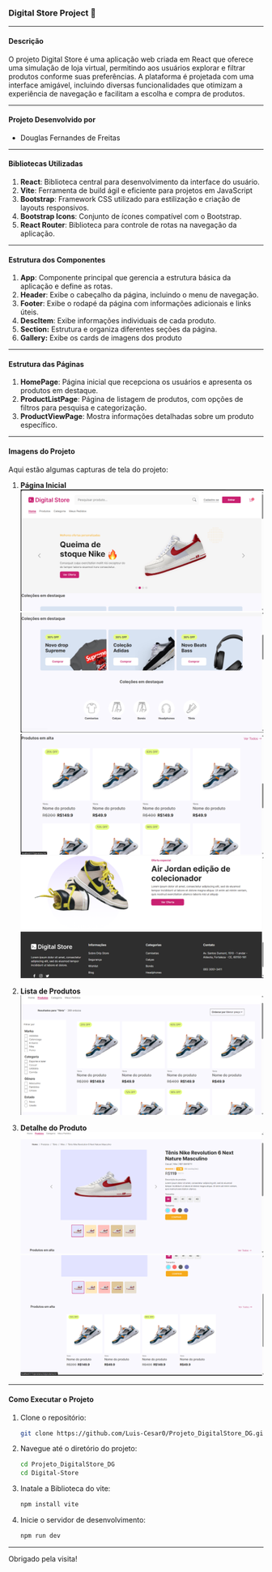 ### Digital Store Project 👟

---

#### Descrição
O projeto Digital Store é uma aplicação web criada em React que oferece uma simulação de loja virtual, permitindo aos usuários explorar e filtrar produtos conforme suas preferências. A plataforma é projetada com uma interface amigável, incluindo diversas funcionalidades que otimizam a experiência de navegação e facilitam a escolha e compra de produtos.

---


#### Projeto Desenvolvido por

- Douglas Fernandes de Freitas

---

#### Bibliotecas Utilizadas

1. **React**: Biblioteca central para desenvolvimento da interface do usuário.
2. **Vite**: Ferramenta de build ágil e eficiente para projetos em JavaScript
3. **Bootstrap**: Framework CSS utilizado para estilização e criação de layouts responsivos.
4. **Bootstrap Icons**: Conjunto de ícones compatível com o Bootstrap.
5. **React Router**: Biblioteca para controle de rotas na navegação da aplicação.

---

#### Estrutura dos Componentes

1. **App**: Componente principal que gerencia a estrutura básica da aplicação e define as rotas.
2. **Header**: Exibe o cabeçalho da página, incluindo o menu de navegação.
3. **Footer**: Exibe o rodapé da página com informações adicionais e links úteis.
4. **DescItem**: Exibe informações individuais de cada produto.
5. **Section:** Estrutura e organiza diferentes seções da página.
6. **Gallery:** Exibe os cards de imagens dos produto

---

#### Estrutura das Páginas

1. **HomePage**: Página inicial que recepciona os usuários e apresenta os produtos em destaque.
2. **ProductListPage**: Página de listagem de produtos, com opções de filtros para pesquisa e categorização.
3. **ProductViewPage**: Mostra informações detalhadas sobre um produto específico.

---

#### Imagens do Projeto

Aqui estão algumas capturas de tela do projeto:

1. **Página Inicial**
   ![Página Inicial](imagensProjeto/home.png)
   ![Página Inicial](imagensProjeto/home2.png)
   ![Página Inicial](imagensProjeto/home3.png)
   ![Página Inicial](imagensProjeto/home4.png)


2. **Lista de Produtos**
   ![Lista de Produtos](imagensProjeto/productlistining.png)

3. **Detalhe do Produto**
   ![Detalhe do Produto](imagensProjeto/produto.png)
   ![Detalhe do Produto](imagensProjeto/produto1.png)

---

#### Como Executar o Projeto

1. Clone o repositório:
   ```sh
   git clone https://github.com/Luis-Cesar0/Projeto_DigitalStore_DG.git
   ```
2. Navegue até o diretório do projeto:
   ```sh
   cd Projeto_DigitalStore_DG
   cd Digital-Store
   ```
3. Inatale a Biblioteca do vite:
   ```sh 
   npm install vite
   ```

4. Inicie o servidor de desenvolvimento:
   ```sh
   npm run dev
   ```


---

Obrigado pela visita!